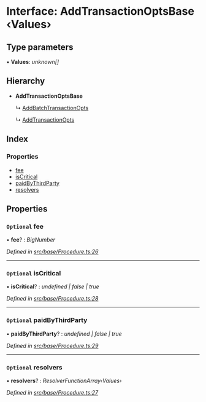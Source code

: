 # Interface: AddTransactionOptsBase ‹**Values**›

## Type parameters

▪ **Values**: *unknown[]*

## Hierarchy

* **AddTransactionOptsBase**

  ↳ [AddBatchTransactionOpts](addbatchtransactionopts.md)

  ↳ [AddTransactionOpts](addtransactionopts.md)

## Index

### Properties

* [fee](addtransactionoptsbase.md#optional-fee)
* [isCritical](addtransactionoptsbase.md#optional-iscritical)
* [paidByThirdParty](addtransactionoptsbase.md#optional-paidbythirdparty)
* [resolvers](addtransactionoptsbase.md#optional-resolvers)

## Properties

### `Optional` fee

• **fee**? : *BigNumber*

*Defined in [src/base/Procedure.ts:26](https://github.com/PolymathNetwork/polymesh-sdk/blob/56921667/src/base/Procedure.ts#L26)*

___

### `Optional` isCritical

• **isCritical**? : *undefined | false | true*

*Defined in [src/base/Procedure.ts:28](https://github.com/PolymathNetwork/polymesh-sdk/blob/56921667/src/base/Procedure.ts#L28)*

___

### `Optional` paidByThirdParty

• **paidByThirdParty**? : *undefined | false | true*

*Defined in [src/base/Procedure.ts:29](https://github.com/PolymathNetwork/polymesh-sdk/blob/56921667/src/base/Procedure.ts#L29)*

___

### `Optional` resolvers

• **resolvers**? : *ResolverFunctionArray‹Values›*

*Defined in [src/base/Procedure.ts:27](https://github.com/PolymathNetwork/polymesh-sdk/blob/56921667/src/base/Procedure.ts#L27)*

